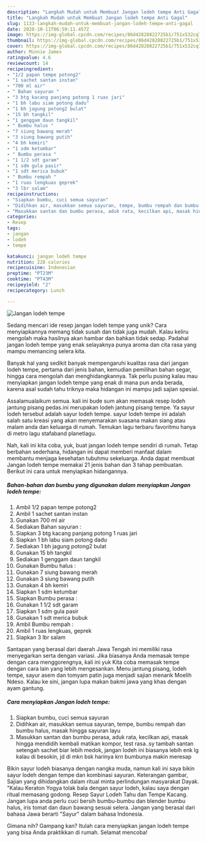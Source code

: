 ```yaml
---
description: "Langkah Mudah untuk Membuat Jangan lodeh tempe Anti Gagal"
title: "Langkah Mudah untuk Membuat Jangan lodeh tempe Anti Gagal"
slug: 1133-langkah-mudah-untuk-membuat-jangan-lodeh-tempe-anti-gagal
date: 2020-10-11T06:59:11.457Z
image: https://img-global.cpcdn.com/recipes/86d42828822725b1/751x532cq70/jangan-lodeh-tempe-foto-resep-utama.jpg
thumbnail: https://img-global.cpcdn.com/recipes/86d42828822725b1/751x532cq70/jangan-lodeh-tempe-foto-resep-utama.jpg
cover: https://img-global.cpcdn.com/recipes/86d42828822725b1/751x532cq70/jangan-lodeh-tempe-foto-resep-utama.jpg
author: Minnie James
ratingvalue: 4.6
reviewcount: 14
recipeingredient:
- "1/2 papan tempe potong2"
- "1 sachet santan instan"
- "700 ml air"
- " Bahan sayuran "
- "3 btg kacang panjang potong 1 ruas jari"
- "1 bh labu siam potong dadu"
- "1 bh jagung potong2 bulat"
- "15 bh tangkil"
- "1 genggam daun tangkil"
- " Bumbu halus "
- "7 siung bawang merah"
- "3 siung bawang putih"
- "4 bh kemiri"
- "1 sdm ketumbar"
- " Bumbu perasa "
- "1 1/2 sdt garam"
- "1 sdm gula pasir"
- "1 sdt merica bubuk"
- " Bumbu rempah "
- "1 ruas lengkuas geprek"
- "3 lbr salam"
recipeinstructions:
- "Siapkan bumbu, cuci semua sayuran"
- "Didihkan air, masukkan semua sayuran, tempe, bumbu rempah dan bumbu halus, masak hingga sayuran layu"
- "Masukkan santan dan bumbu perasa, aduk rata, kecilkan api, masak hingga mendidih kembali matikan kompor, test rasa..sy tambah santan setengah sachet biar lebih medok, jangan lodeh ini biasanya lebih enk lg kalau di besokin, jd di mkn bsk harinya krn bumbunya makin meresap"
categories:
- Resep
tags:
- jangan
- lodeh
- tempe

katakunci: jangan lodeh tempe 
nutrition: 228 calories
recipecuisine: Indonesian
preptime: "PT23M"
cooktime: "PT43M"
recipeyield: "2"
recipecategory: Lunch

---
```



![Jangan lodeh tempe](https://img-global.cpcdn.com/recipes/86d42828822725b1/751x532cq70/jangan-lodeh-tempe-foto-resep-utama.jpg)

Sedang mencari ide resep jangan lodeh tempe yang unik? Cara menyiapkannya memang tidak susah dan tidak juga mudah. Kalau keliru mengolah maka hasilnya akan hambar dan bahkan tidak sedap. Padahal jangan lodeh tempe yang enak selayaknya punya aroma dan cita rasa yang mampu memancing selera kita.

Banyak hal yang sedikit banyak mempengaruhi kualitas rasa dari jangan lodeh tempe, pertama dari jenis bahan, kemudian pemilihan bahan segar, hingga cara mengolah dan menghidangkannya. Tak perlu pusing kalau mau menyiapkan jangan lodeh tempe yang enak di mana pun anda berada, karena asal sudah tahu triknya maka hidangan ini mampu jadi sajian spesial.

Assalamualaikum semua. kali ini bude sum akan memasak resep lodeh jantung pisang pedas.ini merupakan lodeh jantung pisang tempe. Ya sayur lodeh tersebut adalah sayur lodeh tempe. sayur lodeh tempe ini adalah salah satu kreasi yang akan menyemarakan suasana makan siang atau malam anda dan keluarga di rumah. Temukan lagu terbaru favoritmu hanya di metro lagu stafaband planetlagu.


Nah, kali ini kita coba, yuk, buat jangan lodeh tempe sendiri di rumah. Tetap berbahan sederhana, hidangan ini dapat memberi manfaat dalam membantu menjaga kesehatan tubuhmu sekeluarga. Anda dapat membuat Jangan lodeh tempe memakai 21 jenis bahan dan 3 tahap pembuatan. Berikut ini cara untuk menyiapkan hidangannya.

<!--inarticleads1-->

##### Bahan-bahan dan bumbu yang digunakan dalam menyiapkan Jangan lodeh tempe:

1. Ambil 1/2 papan tempe potong2
1. Ambil 1 sachet santan instan
1. Gunakan 700 ml air
1. Sediakan  Bahan sayuran :
1. Siapkan 3 btg kacang panjang potong 1 ruas jari
1. Siapkan 1 bh labu siam potong dadu
1. Sediakan 1 bh jagung potong2 bulat
1. Gunakan 15 bh tangkil
1. Sediakan 1 genggam daun tangkil
1. Gunakan  Bumbu halus :
1. Gunakan 7 siung bawang merah
1. Gunakan 3 siung bawang putih
1. Gunakan 4 bh kemiri
1. Siapkan 1 sdm ketumbar
1. Siapkan  Bumbu perasa :
1. Gunakan 1 1/2 sdt garam
1. Siapkan 1 sdm gula pasir
1. Gunakan 1 sdt merica bubuk
1. Ambil  Bumbu rempah :
1. Ambil 1 ruas lengkuas, geprek
1. Siapkan 3 lbr salam


Santapan yang berasal dari daerah Jawa Tengah ini memiliki rasa menyegarkan serta dengan variasi. Jika biasanya Anda memasak tempe dengan cara menggorengnya, kali ini yuk Kita coba memasak tempe dengan cara lain yang lebih mengesankan. Menu jantung pisang, lodeh tempe, sayur asem dan tomyam patin juga menjadi sajian menarik Moelih Ndeso. Kalau ke sini, jangan lupa makan bakmi jawa yang khas dengan ayam gantung. 

<!--inarticleads2-->

##### Cara menyiapkan Jangan lodeh tempe:

1. Siapkan bumbu, cuci semua sayuran
1. Didihkan air, masukkan semua sayuran, tempe, bumbu rempah dan bumbu halus, masak hingga sayuran layu
1. Masukkan santan dan bumbu perasa, aduk rata, kecilkan api, masak hingga mendidih kembali matikan kompor, test rasa..sy tambah santan setengah sachet biar lebih medok, jangan lodeh ini biasanya lebih enk lg kalau di besokin, jd di mkn bsk harinya krn bumbunya makin meresap


Bikin sayur lodeh biasanya dengan nangka muda, namun kali ini saya bikin sayur lodeh dengan tempe dan kombinasi sayuran. Keterangan gambar, Sajian yang dihidangkan dalam ritual minta perlindungan masyarakat Dayak. &#34;Kalau Keraton Yogya tolak bala dengan sayur lodeh, kalau saya dengan ritual memasang godong. Resep Sayur Lodeh Tahu dan Tempe Kacang. Jangan lupa anda perlu cuci bersih bumbu-bumbu dan blender bumbu halus, iris tomat dan daun bawang sesuai selera. Jangan yang berasal dari bahasa Jawa berarti &#34;Sayur&#34; dalam bahasa Indonesia. 

Gimana nih? Gampang kan? Itulah cara menyiapkan jangan lodeh tempe yang bisa Anda praktikkan di rumah. Selamat mencoba!
